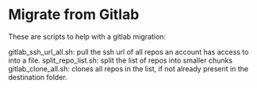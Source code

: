 # Migrate from Gitlab
These are scripts to help with a gitlab migration:
 
gitlab_ssh_url_all.sh: pull the ssh url of all repos an account has access to into a file. 
split_repo_list.sh: split the list of repos into smaller chunks 
gitlab_clone_all.sh: clones all repos in the list, if not already present in the destination folder.
